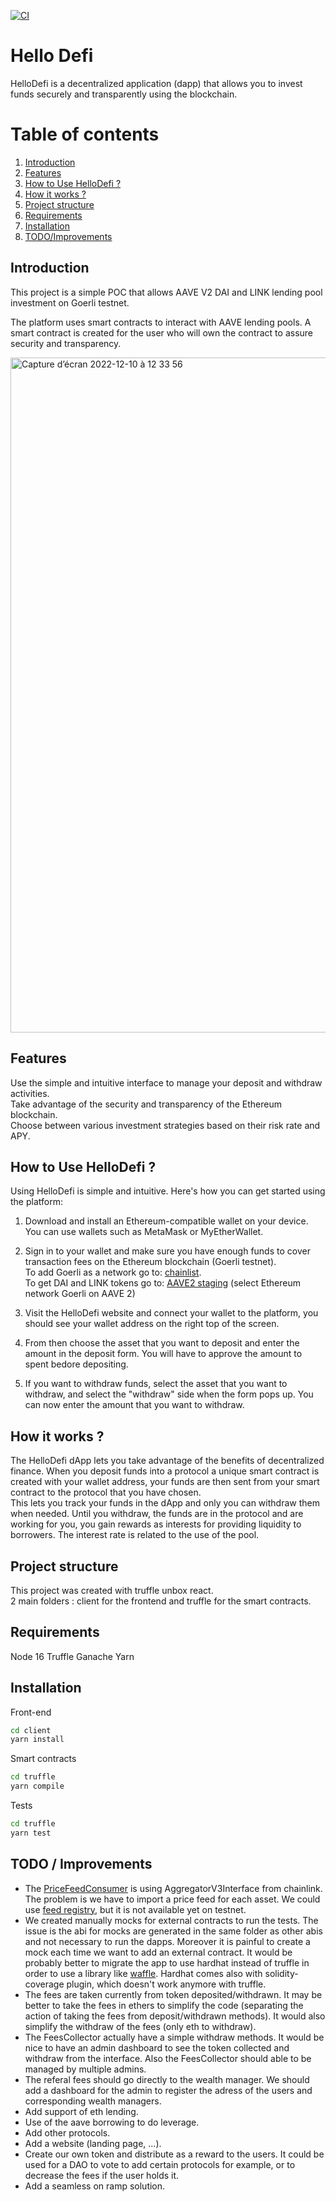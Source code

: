 [![CI](https://github.com/guillaumedebavelaere/HelloDefi/actions/workflows/ci.yml/badge.svg)](https://github.com/guillaumedebavelaere/HelloDefi/actions/workflows/ci.yml)

# Hello Defi

HelloDefi is a decentralized application (dapp) that allows you to invest funds securely and transparently using the blockchain.

# Table of contents
1. [Introduction](#introduction)
2. [Features](#features)
3. [How to Use HelloDefi ?](#how-to-use-hellodefi-)  
4. [How it works ?](#how-it-works-)
5. [Project structure](#project-structure)
6. [Requirements](#requirements)
7. [Installation](#installation)
8. [TODO/Improvements](#todo--improvements)

## Introduction

This project is a simple POC that allows AAVE V2 DAI and LINK lending pool investment on Goerli testnet.

The platform uses smart contracts to interact with AAVE lending pools. 
A smart contract is created for the user who will own the contract to assure security and transparency.

<img width="1080" alt="Capture d’écran 2022-12-10 à 12 33 56" src="https://user-images.githubusercontent.com/17125662/206855406-131d1e6a-f5d1-4039-a851-b7c0b7d7bf4a.png">

## Features

Use the simple and intuitive interface to manage your deposit and withdraw activities.  
Take advantage of the security and transparency of the Ethereum blockchain.  
Choose between various investment strategies based on their risk rate and APY.  


## How to Use HelloDefi ?

Using HelloDefi is simple and intuitive. Here's how you can get started using the platform:

1. Download and install an Ethereum-compatible wallet on your device. You can use wallets such as MetaMask or MyEtherWallet.

2. Sign in to your wallet and make sure you have enough funds to cover transaction fees on the Ethereum blockchain (Goerli testnet).  
To add Goerli as a network go to: [chainlist](https://chainlist.org/?testnets=true&search=goerli).  
To get DAI and LINK tokens go to: [AAVE2 staging](https://staging.aave.com/) (select Ethereum network Goerli on AAVE 2)

3. Visit the HelloDefi website and connect your wallet to the platform, you should see your wallet address on the right top of the screen.

4. From then choose the asset that you want to deposit and enter the amount in the deposit form. You will have to approve the amount to spent bedore depositing.

5. If you want to withdraw funds, select the asset that you want to withdraw,  and select the "withdraw" side when the form pops up. You can now enter the amount that you want to withdraw.

## How it works ?

The HelloDefi dApp lets you take advantage of the benefits of decentralized finance. When you deposit funds into a protocol a unique smart contract is created with your wallet address, your funds are then sent from your smart contract to the protocol that you have chosen.   
This lets you track your funds in the dApp and only you can withdraw them when needed. Until you withdraw, the funds are in the protocol and are working for you, you gain rewards as interests for providing liquidity to borrowers. The interest rate is related to the use of the pool.

## Project structure

This project was created with truffle unbox react.  
2 main folders : client for the frontend and truffle for the smart contracts.  

## Requirements

Node 16 Truffle Ganache Yarn

## Installation

Front-end
```sh
cd client
yarn install
```

Smart contracts
```sh
cd truffle
yarn compile
```

Tests
```sh
cd truffle
yarn test
```

## TODO / Improvements

- The [PriceFeedConsumer](https://github.com/guillaumedebavelaere/HelloDefi/blob/master/truffle/contracts/FeesCollector.sol) is using AggregatorV3Interface from chainlink. The problem is we have to import a price feed for each asset. We could use [feed registry](https://docs.chain.link/data-feeds/feed-registry), but it is not available yet on testnet.
- We created manually mocks for external contracts to run the tests. The issue is the abi for mocks are generated in the same folder as other abis and not necessary to run the dapps. Moreover it is painful to create a mock each time we want to add an external contract. It would be probably better to migrate the app to use hardhat instead of truffle in order to use a library like [waffle](https://ethereum-waffle.readthedocs.io/en/latest/mock-contract.html#mock-contract). Hardhat comes also with solidity-coverage plugin, which doesn't work anymore with truffle.
- The fees are taken currently from token deposited/withdrawn. It may be better to take the fees in ethers to simplify the code (separating the action of taking the fees from deposit/withdrawn methods). It would also simplify the withdraw of the fees (only eth to withdraw).
- The FeesCollector actually have a simple withdraw methods. It would be nice to have an admin dashboard to see the token collected and withdraw from the interface. Also the FeesCollector should able to be managed by multiple admins.
- The referal fees should go directly to the wealth manager. We should add a dashboard for the admin to register the adress of the users and corresponding wealth managers.
- Add support of eth lending.
- Use of the aave borrowing to do leverage.
- Add other protocols.
- Add a website (landing page, ...).
- Create our own token and distribute as a reward to the users. It could be used for a DAO to vote to add certain protocols for example, or to decrease the fees if the user holds it.
- Add a seamless on ramp solution.
